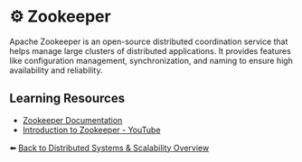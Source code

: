 # ⚙️ Zookeeper

Apache Zookeeper is an open-source distributed coordination service that helps manage large clusters of distributed applications. It provides features like configuration management, synchronization, and naming to ensure high availability and reliability.

## Learning Resources
- [Zookeeper Documentation](https://zookeeper.apache.org/doc/current/)
- [Introduction to Zookeeper - YouTube](https://www.youtube.com/watch?v=gXJMiDaLIP8&list=PL1F54YqZCTdx4JmaKY99bb9hoD5gHS9bm)

⬅️ [Back to Distributed Systems & Scalability Overview](../../README.md#-distributed-systems--scalability)

